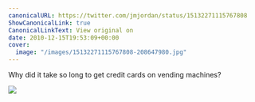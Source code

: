 ```yaml
---
canonicalURL: https://twitter.com/jmjordan/status/15132271115767808
ShowCanonicalLink: true
CanonicalLinkText: View original on
date: 2010-12-15T19:53:09+00:00
cover:
  image: "/images/15132271115767808-208647980.jpg"
---
```

Why did it take so long to get credit cards on vending machines? 

![](/images/15132271115767808-208647980.jpg)